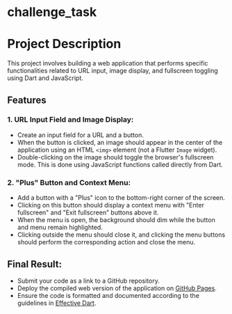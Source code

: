 # challenge_task

# Project Description

This project involves building a web application that performs specific functionalities related to URL input, image display, and fullscreen toggling using Dart and JavaScript.

## Features

### 1. URL Input Field and Image Display:
- Create an input field for a URL and a button.
- When the button is clicked, an image should appear in the center of the application using an HTML `<img>` element (not a Flutter `Image` widget).
- Double-clicking on the image should toggle the browser's fullscreen mode. This is done using JavaScript functions called directly from Dart.

### 2. "Plus" Button and Context Menu:
- Add a button with a "Plus" icon to the bottom-right corner of the screen.
- Clicking on this button should display a context menu with "Enter fullscreen" and "Exit fullscreen" buttons above it.
- When the menu is open, the background should dim while the button and menu remain highlighted.
- Clicking outside the menu should close it, and clicking the menu buttons should perform the corresponding action and close the menu.

## Final Result:
- Submit your code as a link to a GitHub repository.
- Deploy the compiled web version of the application on [GitHub Pages](https://pages.github.com/).
- Ensure the code is formatted and documented according to the guidelines in [Effective Dart](https://dart.dev/effective-dart/documentation).
